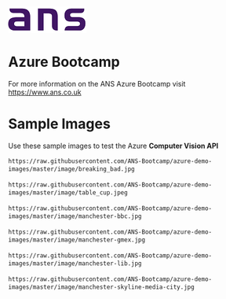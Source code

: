 ![ANS](../Images/ans_logo_small.png)
# Azure Bootcamp
For more information on the ANS Azure Bootcamp  visit https://www.ans.co.uk


# Sample Images
Use these sample images to test the Azure **Computer Vision API**

    https://raw.githubusercontent.com/ANS-Bootcamp/azure-demo-images/master/image/breaking_bad.jpg

    https://raw.githubusercontent.com/ANS-Bootcamp/azure-demo-images/master/image/table_cup.jpeg

    https://raw.githubusercontent.com/ANS-Bootcamp/azure-demo-images/master/image/manchester-bbc.jpg

    https://raw.githubusercontent.com/ANS-Bootcamp/azure-demo-images/master/image/manchester-gmex.jpg

    https://raw.githubusercontent.com/ANS-Bootcamp/azure-demo-images/master/image/manchester-lib.jpg

    https://raw.githubusercontent.com/ANS-Bootcamp/azure-demo-images/master/image/manchester-skyline-media-city.jpg





